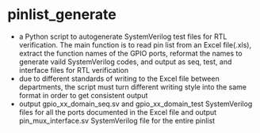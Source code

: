 # pinlist_generate
- a Python script to autogenerate SystemVerilog test files for RTL verification. The main function is to read pin list from an Excel file(.xls), extract the function names of the GPIO ports, reformat the names to generate vaild SystemVerilog codes, and output as seq, test, and interface files for RTL verification
- due to different standards of writing to the Excel file between departments, the script must turn different writing style into the same format in order to get consistent output
- output gpio_xx_domain_seq.sv and gpio_xx_domain_test SystemVerilog files for all the ports documented in the Excel file and output pin_mux_interface.sv SystemVerilog file for the entire pinlist
